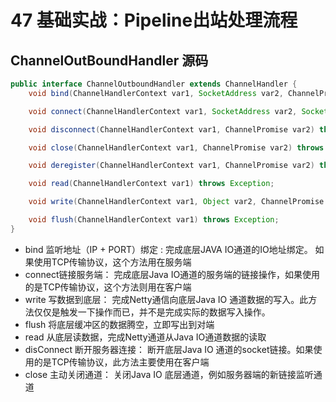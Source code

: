 # 47 基础实战：Pipeline出站处理流程

## ChannelOutBoundHandler 源码

```java
public interface ChannelOutboundHandler extends ChannelHandler {
	void bind(ChannelHandlerContext var1, SocketAddress var2, ChannelPromise var3) throws Exception;

	void connect(ChannelHandlerContext var1, SocketAddress var2, SocketAddress var3, ChannelPromise var4) throws Exception;

	void disconnect(ChannelHandlerContext var1, ChannelPromise var2) throws Exception;

	void close(ChannelHandlerContext var1, ChannelPromise var2) throws Exception;

	void deregister(ChannelHandlerContext var1, ChannelPromise var2) throws Exception;

	void read(ChannelHandlerContext var1) throws Exception;

	void write(ChannelHandlerContext var1, Object var2, ChannelPromise var3) throws Exception;

	void flush(ChannelHandlerContext var1) throws Exception;
}

```

- bind 监听地址（IP + PORT）绑定 : 完成底层JAVA IO通道的IO地址绑定。 如果使用TCP传输协议，这个方法用在服务端
- connect链接服务端： 完成底层Java IO通道的服务端的链接操作，如果使用的是TCP传输协议，这个方法则用在客户端
- write 写数据到底层： 完成Netty通信向底层Java IO 通道数据的写入。此方法仅仅是触发一下操作而已，并不是完成实际的数据写入操作。   
- flush 将底层缓冲区的数据腾空，立即写出到对端
- read 从底层读数据，完成Netty通道从Java IO通道数据的读取
- disConnect 断开服务器连接： 断开底层Java IO 通道的socket链接。如果使用的是TCP传输协议，此方法主要使用在客户端
- close 主动关闭通道： 关闭Java IO 底层通道，例如服务器端的新链接监听通道


